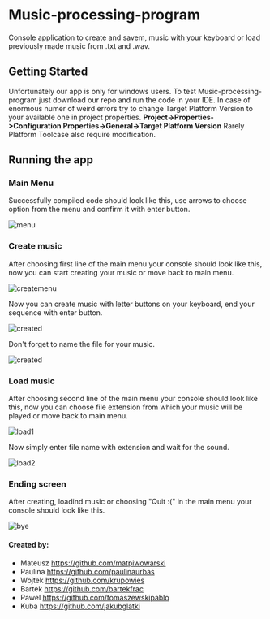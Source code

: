 # Music-processing-program
Console application to create and savem, music with your keyboard or load previously made music from .txt and .wav.
## Getting Started 
Unfortunately our app is only for windows users.
To test Music-processing-program just download our repo and run the code in your IDE. In case of enormous numer of weird errors try to change Target Platform Version to your available one in project properties.
**Project->Properties->Configuration Properties->General->Target Platform Version**
Rarely Platform Toolcase also require modification.  
## Running the app
### Main Menu
Successfully compiled code should look like this, use arrows to choose option from the menu and confirm it with enter button. 

![menu](https://user-images.githubusercontent.com/32643150/47909566-974f1780-de90-11e8-86e0-d5b7f46aa352.PNG)

### Create music
After choosing first line of the main menu your console should look like this, now you can start creating your music or move back to main menu.

![createmenu](https://image.ibb.co/cC6avA/saveastxt.png)
 


Now you can create music with letter buttons on your keyboard, end your sequence with enter button. 

![created](https://image.ibb.co/jVNthq/play-music.png)

Don't forget to name the file for your music.

![created](https://image.ibb.co/m1QqTV/enterfilename.png)

### Load music
After choosing second line of the main menu your console should look like this, now you can choose file extension from which your music will be played or move back to main menu.

![load1](https://user-images.githubusercontent.com/32643150/47911768-a33dd800-de96-11e8-9824-af964823fe20.PNG)


Now simply enter file name with extension and wait for the sound.

![load2](https://image.ibb.co/iJXhaA/load-wav.png)
### Ending screen
After creating, loadind music or choosing "Quit :(" in the main menu your console should look like this.

![bye](https://user-images.githubusercontent.com/32643150/47911832-d1231c80-de96-11e8-8936-ce930922b52e.PNG)



#### Created by:
- Mateusz https://github.com/matpiwowarski
- Paulina https://github.com/paulinaurbas
- Wojtek https://github.com/krupowies
- Bartek https://github.com/bartekfrac
- Pawel https://github.com/tomaszewskipablo
- Kuba https://github.com/jakubglatki
